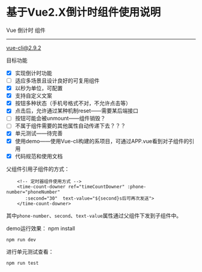 ﻿# 基于Vue2.X倒计时组件使用说明

Vue 倒计时 组件

---

vue-cli@2.9.2

目标功能

- [x] 实现倒计时功能
- [ ] 适应多场景且设计良好的可复用组件
- [x] 以秒为单位，可配置
- [X] 支持自定义文案
- [X] 按钮多种状态（手机号格式不对，不允许点击等）
- [X] 点击后，允许通过某种机制reset——需要某后端接口
- [ ] 按钮可能会被unmount——组件销毁？
- [ ] 不属于组件需要的其他属性自动传递下去？？？
- [X] 单元测试——待完善
- [X] 使用demo——使用Vue-cli构建的系项目，可通过APP.vue看到对子组件的引用
- [X] 代码规范和使用文档

父组件引用子组件的方式：
```
    <!-- 定时器组件使用方式 -->
    <time-count-downer ref="timeCountDowner" :phone-number="phoneNumber"
       :second="30"  text-value="${second}s后可再次发送">
    </time-count-downer>
```
其中`phone-number`、`second`、`text-value`属性通过父组件下发到子组件中。

demo运行效果：
    npm install
    
    npm run dev
进行单元测试查看：
    
    npm run test  





